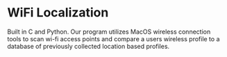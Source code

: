 # WiFi Localization

Built in C and Python. Our program utilizes MacOS wireless connection tools to scan wi-fi access points and compare a users wireless profile to a database of previously collected location based profiles.
